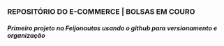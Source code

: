 <H3>REPOSITÓRIO DO E-COMMERCE | BOLSAS EM COURO</H3>
<h5>Primeiro projeto na Feijonautas usando o github para versionamento e organização</h5>